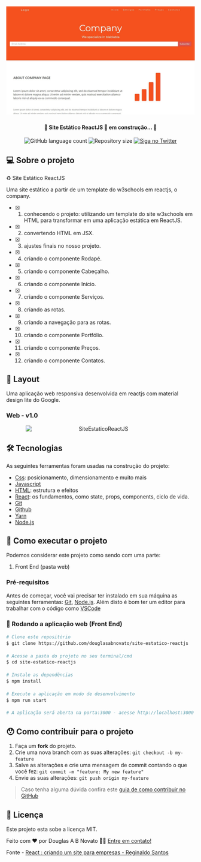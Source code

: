 <h1 align="center">
    <img alt="SiteEstaticoReactJS" title="#SiteEstaticoReactJS" src="./src/assets/tela-1.jpg" />
</h1>

<h4 align="center"> 
	🚧 Site Estático ReactJS  🚀 em construção... 🚧
</h4> 

<p align="center">
  <img alt="GitHub language count" src="https://img.shields.io/github/languages/count/douglasabnovato/site-estatico-reactjs?color=%2304D361">
  <img alt="Repository size" src="https://img.shields.io/github/repo-size/douglasabnovato/site-estatico-reactjs">
  <a href="https://www.twitter.com/douglasabnovato/">
    <img alt="Siga no Twitter" src="https://img.shields.io/twitter/url?url=https%3A%2F%2Fgithub.com%douglasabnovato%2Fsite-estatico-reactjs">
  </a>
</p>

## 💻 Sobre o projeto

♻️ Site Estático ReactJS

Uma site estático a partir de um template do w3schools em reactjs, o company.

- [x] 1. conhecendo o projeto: utilizando um template do site w3schools em HTML para transformar em uma aplicação estática em ReactJS.
- [x] 2. convertendo HTML em JSX.
- [x] 3. ajustes finais no nosso projeto.
- [x] 4. criando o componente Rodapé.
- [x] 5. criando o componente Cabeçalho.
- [x] 6. criando o componente Início.
- [x] 7. criando o componente Serviços.
- [x] 8. criando as rotas.
- [x] 9. criando a navegação para as rotas.
- [x] 10. criando o componente Portfólio.
- [x] 11. criando o componente Preços.
- [x] 12. criando o componente Contatos.
 
## 🎨 Layout

Uma aplicação web responsiva desenvolvida em reactjs com material design lite do Google. 

### Web - v1.0

<p align="center" style="display: flex; align-items: flex-start; justify-content: center;">
  <img alt="SiteEstaticoReactJS" title="#SiteEstaticoReactJS" src="./assets/tela-1.jpg" width="400px">
</p>

## 🛠 Tecnologias

As seguintes ferramentas foram usadas na construção do projeto:

- [Css][css]: posicionamento, dimensionamento e muito mais
- [Javascript][javascript]
- [HTML][html]: estrutura e efeitos 
- [React][reactjs]: os fundamentos, como state, props, components, ciclo de vida.
- [Git][git]
- [Github][github] 
- [Yarn][yarn]
- [Node.js][nodejs]

## 🚀 Como executar o projeto

Podemos considerar este projeto como sendo com uma parte:
1. Front End (pasta web)  

### Pré-requisitos

Antes de começar, você vai precisar ter instalado em sua máquina as seguintes ferramentas:
[Git](https://git-scm.com), [Node.js][nodejs]. 
Além disto é bom ter um editor para trabalhar com o código como [VSCode][vscode]

### 🧭 Rodando a aplicação web (Front End)

```bash 
# Clone este repositório
$ git clone https://github.com/douglasabnovato/site-estatico-reactjs

# Acesse a pasta do projeto no seu terminal/cmd
$ cd site-estatico-reactjs 

# Instale as dependências
$ npm install

# Execute a aplicação em modo de desenvolvimento
$ npm run start

# A aplicação será aberta na porta:3000 - acesse http://localhost:3000

```

## 😯 Como contribuir para o projeto

1. Faça um **fork** do projeto.
2. Crie uma nova branch com as suas alterações: `git checkout -b my-feature`
3. Salve as alterações e crie uma mensagem de commit contando o que você fez: `git commit -m "feature: My new feature"`
4. Envie as suas alterações: `git push origin my-feature`
> Caso tenha alguma dúvida confira este [guia de como contribuir no GitHub](https://github.com/firstcontributions/first-contributions)


## 📝 Licença

Este projeto esta sobe a licença MIT.

Feito com ❤️ por Douglas A B Novato 👋🏽 [Entre em contato!](https://www.linkedin.com/in/douglasabnovato/)

[git]: https://git-scm.com/doc
[github]: https://docs.github.com/en
[nodejs]: https://nodejs.org/
[typescript]: https://www.typescriptlang.org/
[expo]: https://expo.io/
[reactjs]: https://reactjs.org
[rn]: https://facebook.github.io/react-native/
[yarn]: https://yarnpkg.com/
[vscode]: https://code.visualstudio.com/
[vceditconfig]: https://marketplace.visualstudio.com/items?itemName=EditorConfig.EditorConfig
[license]: https://opensource.org/licenses/MIT
[vceslint]: https://marketplace.visualstudio.com/items?itemName=dbaeumer.vscode-eslint
[prettier]: https://marketplace.visualstudio.com/items?itemName=esbenp.prettier-vscode
[rs]: https://rocketseat.com.br 
[css]: https://developer.mozilla.org/en-US/docs/Web/CSS 
[html]: https://developer.mozilla.org/en-US/docs/Web/HTML
[javascript]: https://developer.mozilla.org/en-US/docs/Web/JavaScript 

Fonte - [React : criando um site para empresas - Reginaldo Santos](https://www.youtube.com/watch?v=3I9xv-t42Q4)